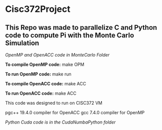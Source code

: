 # Cisc372Project

## This Repo was made to parallelize C and Python code to compute Pi with the Monte Carlo Simulation 

*OpenMP and OpenACC code in MonteCarlo Folder*

**To compile OpenMP code:**
make OPM

**To run OpenMP code:**
make run


**To compile OpenACC code:**
make ACC

**To run OpenACC code:**
make ACC

This code was designed to run on CISC372 VM 


pgc++ 19.4.0 compiler for OpenACC
gcc 7.4.0 compiler for OpenMP

*Python Cuda code is in the CudaNumbaPython folder*